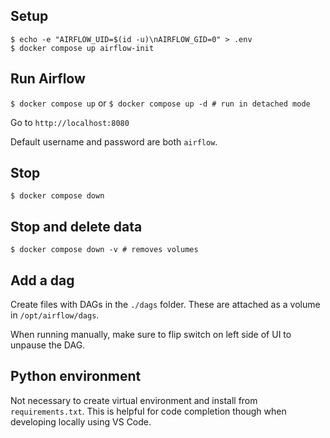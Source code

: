 ## Setup
`$ echo -e "AIRFLOW_UID=$(id -u)\nAIRFLOW_GID=0" > .env` \
`$ docker compose up airflow-init`

## Run Airflow
`$ docker compose up`
or 
`$ docker compose up -d # run in detached mode`

Go to `http://localhost:8080`

Default username and password are both `airflow`.

## Stop
`$ docker compose down`

## Stop and delete data
`$ docker compose down -v # removes volumes`

## Add a dag
Create files with DAGs in the `./dags` folder. These are attached as a volume in `/opt/airflow/dags`.

When running manually, make sure to flip switch on left side of UI to unpause the DAG.

## Python environment
Not necessary to create virtual environment and install from `requirements.txt`. This is helpful for code completion though when developing locally using VS Code.
